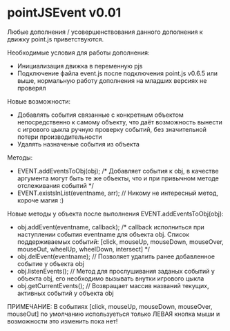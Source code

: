 # pointJSEvent v0.01

Любые дополнения / усовершенствования данного дополнения к движку point.js приветствуются.

Необходимые условия для работы дополнения:
 - Инициализация движка в переменную pjs
 - Подключение файла event.js после подключения point.js v0.6.5 или выше, нормальную работу дополнения на младших версиях не проверял
 
Новые возможности:
 - Добавлять события связанные с конкретным объектом непосредственно к самому объекту, что даёт возможность вынести с игрового цыкла
ручную проверку событий, без значительной потери производительности
 - Удалять назначеные события из объекта
 
Методы:
 - EVENT.addEventsToObj(obj); /* Добавляет события к obj, в качестве аргумента могут быть те же объекты, что и при привычном методе
отслеживания событий */
 - EVENT.existsInList(eventname, arr); // Никому не интересный метод, короче магия :)
 
Новые методы у объекта после выполнения EVENT.addEventsToObj(obj):
  - obj.addEvent(eventname, callback); /* callback исполниться при наступлении события eventname для объекта obj. 
 Список поддерживаемых событий: [click, mouseUp, mouseDown, mouseOver, mouseOut, wheelUp, wheelDown, intersect] */
  - obj.delEvent(eventname); // Позволяет удалить ранее добавленное событие у объекта obj
  - obj.listenEvents(); // Метод для прослушивания заданых событий у объекта obj, его необходимо вызывать внутки игрового цыкла
  - obj.getCurrentEvents(); // Возвращает массив названий текущих, активных событий у объекта obj
  
ПРИМЕЧАНИЕ: В событиях [click, mouseUp, mouseDown, mouseOver, mouseOut] по умолчанию используеться только ЛЕВАЯ кнопка мыши
 и возможности это изменить пока нет!

